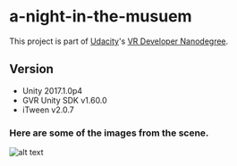 # a-night-in-the-musuem

This project is part of [Udacity](https://www.udacity.com "Udacity - Be in demand")'s [VR Developer Nanodegree](https://www.udacity.com/course/vr-developer-nanodegree--nd017).

## Version
- Unity 2017.1.0p4
- GVR Unity SDK v1.60.0
- iTween v2.0.7

### Here are some of the images from the scene.

![alt text](night-in-the-museum1/Screenshot_20171218-130041.png)





